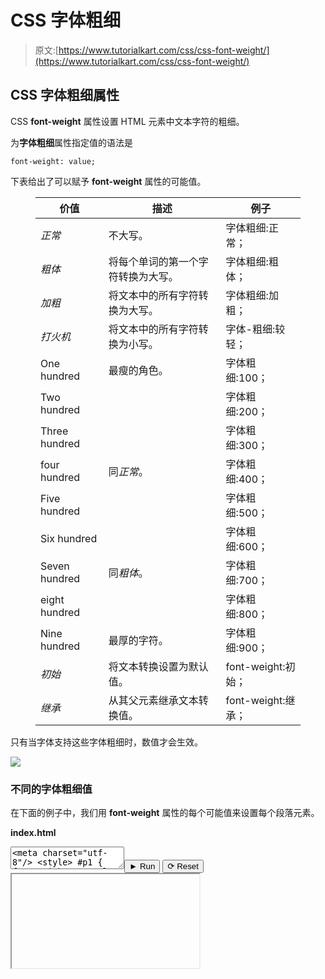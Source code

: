 # CSS 字体粗细

> 原文:[https://www.tutorialkart.com/css/css-font-weight/](https://www.tutorialkart.com/css/css-font-weight/)

## CSS 字体粗细属性

CSS **font-weight** 属性设置 HTML 元素中文本字符的粗细。

为**字体粗细**属性指定值的语法是

```
font-weight: value;
```

下表给出了可以赋予 **font-weight** 属性的可能值。

<figure class="wp-block-table">

| 价值 | 描述 | 例子 |
| --- | --- | --- |
| *正常* | 不大写。 | 字体粗细:正常； |
| *粗体* | 将每个单词的第一个字符转换为大写。 | 字体粗细:粗体； |
| *加粗* | 将文本中的所有字符转换为大写。 | 字体粗细:加粗； |
| *打火机* | 将文本中的所有字符转换为小写。 | 字体-粗细:较轻； |
| One hundred | 最瘦的角色。 | 字体粗细:100； |
| Two hundred |  | 字体粗细:200； |
| Three hundred |  | 字体粗细:300； |
| four hundred | 同*正常*。 | 字体粗细:400； |
| Five hundred |  | 字体粗细:500； |
| Six hundred |  | 字体粗细:600； |
| Seven hundred | 同*粗体*。 | 字体粗细:700； |
| eight hundred |  | 字体粗细:800； |
| Nine hundred | 最厚的字符。 | 字体粗细:900； |
| *初始* | 将文本转换设置为默认值。 | font-weight:初始； |
| *继承* | 从其父元素继承文本转换值。 | font-weight:继承； |

</figure>

只有当字体支持这些字体粗细时，数值才会生效。

[![](../Images/925da31b32d6bc3827932f6c8afb11bb.png)](https://www.tutorialkart.com/)

### 不同的字体粗细值

在下面的例子中，我们用 **font-weight** 属性的每个可能值来设置每个段落元素。

**index.html**

<textarea name="html" id="code_1"><meta charset="utf-8"/> <style> #p1 { font-weight: normal; } #p2 { font-weight: bold; } #p3 { font-weight: bolder; } #p4 { font-weight: lighter; } #p5 { font-weight: 100; } #p6 { font-weight: 200; } #p7 { font-weight: 300; } #p8 { font-weight: 400; } #p9 { font-weight: 500; } #p10 { font-weight: 600; } #p11 { font-weight: 700; } #p12 { font-weight: 800; } #p13 { font-weight: 900; } </style> <p id="p1">这是一段话。-正常</p> <p id="p2">这是一段话。-大胆</p> <p id="p3">这是一段话。-更大胆</p> <p id="p4">这是一段话。-打火机</p> <p id="p5">这是一段话。- 100</p> <p id="p6">这是一段话。- 200</p> <p id="p7">这是一段话。- 300</p> <p id="p8">这是一段话。- 400</p> <p id="p9">这是一段话。- 500</p> <p id="p10">这是一段话。- 600</p> <p id="p11">这是一段话。- 700</p> <p id="p12">这是一段话。- 800</p> <p id="p13">这是一段话。- 900</p></textarea><button class="coderun" onclick="submitCode_1()">► Run</button> <button class="codereset" onclick="resetCode_1()">⟳ Reset</button><iframe id="output_1" onload="resizeIframe(this)">&#13; </div>&#13; </div>&#13; </div> &#13; &#13; </div>&#13; <script>&amp;#13; let initValue_1='';&amp;#13; let html_editor_1;&amp;#13; let render_1 = function() {&amp;#13; let source = html_editor_1.getValue();&amp;#13; &amp;#13; let iframe = document.querySelector('#output_1'),&amp;#13; iframe_doc = iframe.contentDocument;&amp;#13; &amp;#13; iframe_doc.open();&amp;#13; iframe_doc.write(source);&amp;#13; iframe_doc.close();&amp;#13; };&amp;#13; &amp;#13; html_editor_1 = CodeMirror.fromTextArea(document.getElementById("code_1"), {&amp;#13; lineNumbers: false,&amp;#13; mode: "htmlmixed",&amp;#13; theme: "tk"&amp;#13; });&amp;#13; &amp;#13; // SETTING CODE EDITORS INITIAL CONTENT&amp;#13; $initValue_1 = html_editor_1.getValue();&amp;#13; render_1();&amp;#13; &amp;#13; function resetCode_1() {&amp;#13; html_editor_1.setValue($initValue_1);&amp;#13; render_1();&amp;#13; }&amp;#13; function submitCode_1() {&amp;#13; render_1();&amp;#13; }&amp;#13; </script> <h3>一些其他 HTML 元素的字体粗细</h3> <p>在下面的例子中，我们为 h1、h2 和 a 等其他 HTML 元素设置了<strong> font-weight </strong>属性。</p> <p class="pb"><strong>index.html</strong></p> <div class="pre_container">&#13; <div class="textareacontainer">&#13; <div class="textarea">&#13; <div class="html textareawrapper">&#13; <textarea name="html" id="code_2"> <meta charset="utf-8"/> <style> #e1 { font-weight: normal; } #e2 { font-weight: bold; } #e3 { font-weight: bolder; } </style> <h1 id="e1">标题 1</h1> <h2 id="e2">标题 2</h2> <a id="e3" href="#">A link</a> </textarea>&#13; </div> &#13; </div> &#13; </div>&#13; <div class="controls">&#13; <button class="coderun" onclick="submitCode_2()"><span>►</span> Run</button>&#13; <button class="codereset" onclick="resetCode_2()"><span>⟳</span> Reset</button>&#13; </div>&#13; <div class="iframecontainer">&#13; <div class="iframe">&#13; <div class="iframewrapper">&#13; <iframe id="output_2" onload="resizeIframe(this)"/>&#13; </div>&#13; </div>&#13; </div> &#13; &#13; </div>&#13; <script>&amp;#13; let initValue_2='';&amp;#13; let html_editor_2;&amp;#13; let render_2 = function() {&amp;#13; let source = html_editor_2.getValue();&amp;#13; &amp;#13; let iframe = document.querySelector('#output_2'),&amp;#13; iframe_doc = iframe.contentDocument;&amp;#13; &amp;#13; iframe_doc.open();&amp;#13; iframe_doc.write(source);&amp;#13; iframe_doc.close();&amp;#13; };&amp;#13; &amp;#13; html_editor_2 = CodeMirror.fromTextArea(document.getElementById("code_2"), {&amp;#13; lineNumbers: false,&amp;#13; mode: "htmlmixed",&amp;#13; theme: "tk"&amp;#13; });&amp;#13; &amp;#13; // SETTING CODE EDITORS INITIAL CONTENT&amp;#13; $initValue_2 = html_editor_2.getValue();&amp;#13; render_2();&amp;#13; &amp;#13; function resetCode_2() {&amp;#13; html_editor_2.setValue($initValue_2);&amp;#13; render_2();&amp;#13; }&amp;#13; function submitCode_2() {&amp;#13; render_2();&amp;#13; }&amp;#13; </script> <h3>结论</h3> <p>在这个<a href="https://www.tutorialkart.com/css/"> CSS 教程</a>中，我们学习了<strong>字体-粗细</strong>属性，以及如何使用这个属性用于 HTML 元素，并附有示例。</p> </body> </html></iframe>